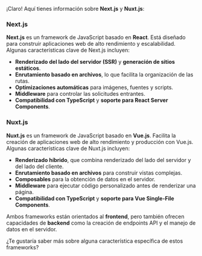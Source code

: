 ¡Claro! Aquí tienes información sobre **Next.js** y **Nuxt.js**:

### Next.js
**Next.js** es un framework de JavaScript basado en **React**. Está diseñado para construir aplicaciones web de alto rendimiento y escalabilidad. Algunas características clave de Next.js incluyen:
- **Renderizado del lado del servidor (SSR)** y **generación de sitios estáticos**.
- **Enrutamiento basado en archivos**, lo que facilita la organización de las rutas.
- **Optimizaciones automáticas** para imágenes, fuentes y scripts.
- **Middleware** para controlar las solicitudes entrantes.
- **Compatibilidad con TypeScript** y **soporte para React Server Components**.

### Nuxt.js
**Nuxt.js** es un framework de JavaScript basado en **Vue.js**. Facilita la creación de aplicaciones web de alto rendimiento y producción con Vue.js. Algunas características clave de Nuxt.js incluyen:
- **Renderizado híbrido**, que combina renderizado del lado del servidor y del lado del cliente.
- **Enrutamiento basado en archivos** para construir vistas complejas.
- **Composables** para la obtención de datos en el servidor.
- **Middleware** para ejecutar código personalizado antes de renderizar una página.
- **Compatibilidad con TypeScript** y **soporte para Vue Single-File Components**.

Ambos frameworks están orientados al **frontend**, pero también ofrecen capacidades de **backend** como la creación de endpoints API y el manejo de datos en el servidor.

¿Te gustaría saber más sobre alguna característica específica de estos frameworks?
